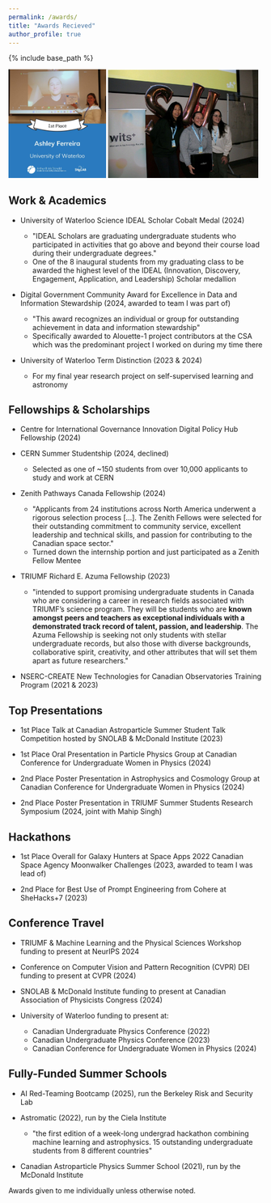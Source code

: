 ```yaml
---
permalink: /awards/
title: "Awards Recieved"
author_profile: true
---
```


{% include base_path %}

<img src="../images/CASST.jpeg" alt="Image 1" style="max-width: 38.3%; display: inline-block;">
<img src="../images/SheHacks.jpeg" alt="Image 2" style="max-width: 59%; display: inline-block;">

## Work & Academics

* University of Waterloo Science IDEAL Scholar Cobalt Medal (2024)
    * "IDEAL Scholars are graduating undergraduate students who participated in activities that go above and beyond their course load during their undergraduate degrees."
    * One of the 8 inaugural students from my graduating class to be awarded the highest level of the IDEAL (Innovation, Discovery, Engagement, Application, and Leadership) Scholar medallion

* Digital Government Community Award for Excellence in Data and Information Stewardship (2024, awarded to team I was part of)
    * "This award recognizes an individual or group for outstanding achievement in data and information stewardship"
    * Specifically awarded to Alouette-1 project contributors at the CSA which was the predominant project I worked on during my time there

* University of Waterloo Term Distinction (2023 & 2024)
    * For my final year research project on self-supervised learning and astronomy


## Fellowships & Scholarships

* Centre for International Governance Innovation Digital Policy Hub Fellowship (2024)

* CERN Summer Studentship (2024, declined)
    * Selected as one of ~150 students from over 10,000 applicants to study and work at CERN

* Zenith Pathways Canada Fellowship (2024)
    * "Applicants from 24 institutions across North America underwent a rigorous selection process [...]. The Zenith Fellows were selected for their outstanding commitment to community service, excellent leadership and technical skills, and passion for contributing to the Canadian space sector."
    * Turned down the internship portion and just participated as a Zenith Fellow Mentee

* TRIUMF Richard E. Azuma Fellowship (2023)
    * "intended to support promising undergraduate students in Canada who are considering a career in research fields associated with TRIUMF’s science program.  They will be students who are **known amongst peers and teachers as exceptional individuals with a demonstrated track record of talent, passion, and leadership**. The Azuma Fellowship is seeking not only students with stellar undergraduate records, but also those with diverse backgrounds, collaborative spirit, creativity, and other attributes that will set them apart as future researchers."

* NSERC-CREATE New Technologies for Canadian Observatories Training Program (2021 & 2023)

## Top Presentations

* 1st Place Talk at Canadian Astroparticle Summer Student Talk Competition hosted by SNOLAB & McDonald Institute (2023) 

* 1st Place Oral Presentation in Particle Physics Group at Canadian Conference for Undergraduate Women in Physics (2024)

* 2nd Place Poster Presentation in Astrophysics and Cosmology Group at Canadian Conference for Undergraduate Women in Physics (2024)

* 2nd Place Poster Presentation in TRIUMF Summer Students Research Symposium (2024, joint with Mahip Singh)

## Hackathons

* 1st Place Overall for Galaxy Hunters at Space Apps 2022 Canadian Space Agency Moonwalker Challenges (2023, awarded to team I was lead of)

* 2nd Place for Best Use of Prompt Engineering from Cohere at SheHacks+7 (2023)

## Conference Travel 

* TRIUMF & Machine Learning and the Physical Sciences Workshop funding to present at NeurIPS 2024

* Conference on Computer Vision and Pattern Recognition (CVPR) DEI funding to present at CVPR (2024)

* SNOLAB & McDonald Institute funding to present at Canadian Association of Physicists Congress (2024)

* University of Waterloo funding to present at: 
    * Canadian Undergraduate Physics Conference (2022)
    * Canadian Undergraduate Physics Conference (2023)
    * Canadian Conference for Undergraduate Women in Physics (2024)

## Fully-Funded Summer Schools

* AI Red-Teaming Bootcamp (2025), run the Berkeley Risk and Security Lab 

* Astromatic (2022), run by the Ciela Institute
    * "the first edition of a week-long undergrad hackathon combining machine learning and astrophysics. 15 outstanding undergraduate students from 8 different countries"

* Canadian Astroparticle Physics Summer School (2021), run by the McDonald Institute


Awards given to me individually unless otherwise noted.